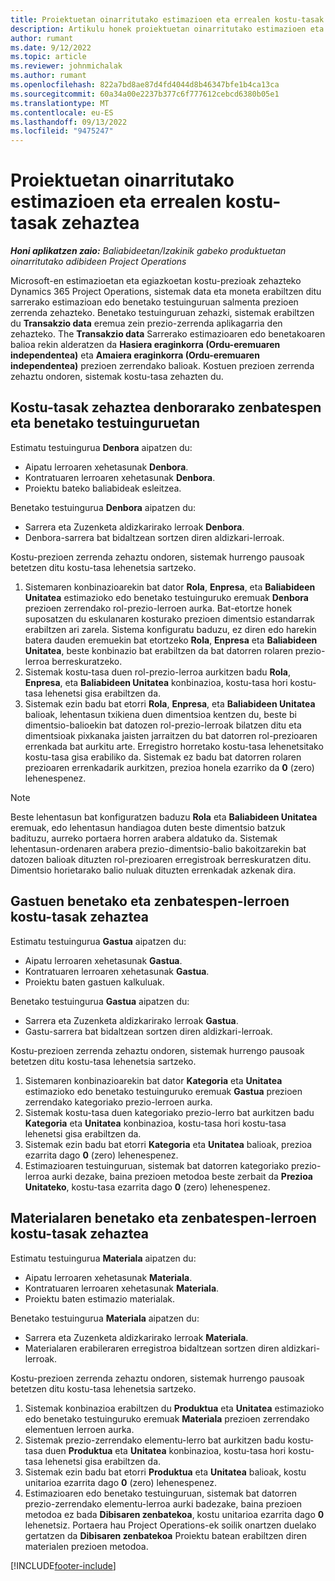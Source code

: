 ```yaml
---
title: Proiektuetan oinarritutako estimazioen eta errealen kostu-tasak zehaztea
description: Artikulu honek proiektuetan oinarritutako estimazioen eta egiazkoen kostu-tasak nola zehazten diren buruzko informazioa eskaintzen du.
author: rumant
ms.date: 9/12/2022
ms.topic: article
ms.reviewer: johnmichalak
ms.author: rumant
ms.openlocfilehash: 822a7bd8ae87d4fd4044d8b46347bfe1b4ca13ca
ms.sourcegitcommit: 60a34a00e2237b377c6f777612cebcd6380b05e1
ms.translationtype: MT
ms.contentlocale: eu-ES
ms.lasthandoff: 09/13/2022
ms.locfileid: "9475247"
---
```

# <a name="determine-cost-rates-for-project-based-estimates-and-actuals"></a>Proiektuetan oinarritutako estimazioen eta errealen kostu-tasak zehaztea

_**Honi aplikatzen zaio:** Baliabideetan/Izakinik gabeko produktuetan oinarritutako adibideen Project Operations_

Microsoft-en estimazioetan eta egiazkoetan kostu-prezioak zehazteko Dynamics 365 Project Operations, sistemak data eta moneta erabiltzen ditu sarrerako estimazioan edo benetako testuinguruan salmenta prezioen zerrenda zehazteko. Benetako testuinguruan zehazki, sistemak erabiltzen du **Transakzio data** eremua zein prezio-zerrenda aplikagarria den zehazteko. The **Transakzio data** Sarrerako estimazioaren edo benetakoaren balioa rekin alderatzen da **Hasiera eraginkorra (Ordu-eremuaren independentea)** eta **Amaiera eraginkorra (Ordu-eremuaren independentea)** prezioen zerrendako balioak. Kostuen prezioen zerrenda zehaztu ondoren, sistemak kostu-tasa zehazten du.

## <a name="determining-cost-rates-in-estimate-and-actual-contexts-for-time"></a>Kostu-tasak zehaztea denborarako zenbatespen eta benetako testuinguruetan

Estimatu testuingurua **Denbora** aipatzen du:

- Aipatu lerroaren xehetasunak **Denbora**.
- Kontratuaren lerroaren xehetasunak **Denbora**.
- Proiektu bateko baliabideak esleitzea.

Benetako testuingurua **Denbora** aipatzen du:

- Sarrera eta Zuzenketa aldizkarirako lerroak **Denbora**.
- Denbora-sarrera bat bidaltzean sortzen diren aldizkari-lerroak.

Kostu-prezioen zerrenda zehaztu ondoren, sistemak hurrengo pausoak betetzen ditu kostu-tasa lehenetsia sartzeko.

1. Sistemaren konbinazioarekin bat dator **Rola**, **Enpresa**, eta **Baliabideen Unitatea** estimazioko edo benetako testuinguruko eremuak **Denbora** prezioen zerrendako rol-prezio-lerroen aurka. Bat-etortze honek suposatzen du eskulanaren kosturako prezioen dimentsio estandarrak erabiltzen ari zarela. Sistema konfiguratu baduzu, ez diren edo harekin batera dauden eremuekin bat etortzeko **Rola**, **Enpresa** eta **Baliabideen Unitatea**, beste konbinazio bat erabiltzen da bat datorren rolaren prezio-lerroa berreskuratzeko.
1. Sistemak kostu-tasa duen rol-prezio-lerroa aurkitzen badu **Rola**, **Enpresa**, eta **Baliabideen Unitatea** konbinazioa, kostu-tasa hori kostu-tasa lehenetsi gisa erabiltzen da.
1. Sistemak ezin badu bat etorri **Rola**, **Enpresa**, eta **Baliabideen Unitatea** balioak, lehentasun txikiena duen dimentsioa kentzen du, beste bi dimentsio-balioekin bat datozen rol-prezio-lerroak bilatzen ditu eta dimentsioak pixkanaka jaisten jarraitzen du bat datorren rol-prezioaren errenkada bat aurkitu arte. Erregistro horretako kostu-tasa lehenetsitako kostu-tasa gisa erabiliko da. Sistemak ez badu bat datorren rolaren prezioaren errenkadarik aurkitzen, prezioa honela ezarriko da **0** (zero) lehenespenez.

> [!NOTE]
> Beste lehentasun bat konfiguratzen baduzu **Rola** eta **Baliabideen Unitatea** eremuak, edo lehentasun handiagoa duten beste dimentsio batzuk badituzu, aurreko portaera horren arabera aldatuko da. Sistemak lehentasun-ordenaren arabera prezio-dimentsio-balio bakoitzarekin bat datozen balioak dituzten rol-prezioaren erregistroak berreskuratzen ditu. Dimentsio horietarako balio nuluak dituzten errenkadak azkenak dira.

## <a name="determining-cost-rates-on-actual-and-estimate-lines-for-expense"></a>Gastuen benetako eta zenbatespen-lerroen kostu-tasak zehaztea

Estimatu testuingurua **Gastua** aipatzen du:

- Aipatu lerroaren xehetasunak **Gastua**.
- Kontratuaren lerroaren xehetasunak **Gastua**.
- Proiektu baten gastuen kalkuluak.

Benetako testuingurua **Gastua** aipatzen du:

- Sarrera eta Zuzenketa aldizkarirako lerroak **Gastua**.
- Gastu-sarrera bat bidaltzean sortzen diren aldizkari-lerroak.

Kostu-prezioen zerrenda zehaztu ondoren, sistemak hurrengo pausoak betetzen ditu kostu-tasa lehenetsia sartzeko.

1. Sistemaren konbinazioarekin bat dator **Kategoria** eta **Unitatea** estimazioko edo benetako testuinguruko eremuak **Gastua** prezioen zerrendako kategoriako prezio-lerroen aurka.
1. Sistemak kostu-tasa duen kategoriako prezio-lerro bat aurkitzen badu **Kategoria** eta **Unitatea** konbinazioa, kostu-tasa hori kostu-tasa lehenetsi gisa erabiltzen da.
1. Sistemak ezin badu bat etorri **Kategoria** eta **Unitatea** balioak, prezioa ezarrita dago **0** (zero) lehenespenez.
1. Estimazioaren testuinguruan, sistemak bat datorren kategoriako prezio-lerroa aurki dezake, baina prezioen metodoa beste zerbait da **Prezioa Unitateko**, kostu-tasa ezarrita dago **0** (zero) lehenespenez.

## <a name="determining-cost-rates-on-actual-and-estimate-lines-for-material"></a>Materialaren benetako eta zenbatespen-lerroen kostu-tasak zehaztea

Estimatu testuingurua **Materiala** aipatzen du:

- Aipatu lerroaren xehetasunak **Materiala**.
- Kontratuaren lerroaren xehetasunak **Materiala**.
- Proiektu baten estimazio materialak.

Benetako testuingurua **Materiala** aipatzen du:

- Sarrera eta Zuzenketa aldizkarirako lerroak **Materiala**.
- Materialaren erabileraren erregistroa bidaltzean sortzen diren aldizkari-lerroak.

Kostu-prezioen zerrenda zehaztu ondoren, sistemak hurrengo pausoak betetzen ditu kostu-tasa lehenetsia sartzeko.

1. Sistemak konbinazioa erabiltzen du **Produktua** eta **Unitatea** estimazioko edo benetako testuinguruko eremuak **Materiala** prezioen zerrendako elementuen lerroen aurka.
1. Sistemak prezio-zerrendako elementu-lerro bat aurkitzen badu kostu-tasa duen **Produktua** eta **Unitatea** konbinazioa, kostu-tasa hori kostu-tasa lehenetsi gisa erabiltzen da.
1. Sistemak ezin badu bat etorri **Produktua** eta **Unitatea** balioak, kostu unitarioa ezarrita dago **0** (zero) lehenespenez.
1. Estimazioaren edo benetako testuinguruan, sistemak bat datorren prezio-zerrendako elementu-lerroa aurki badezake, baina prezioen metodoa ez bada **Dibisaren zenbatekoa**, kostu unitarioa ezarrita dago **0** lehenetsiz. Portaera hau Project Operations-ek soilik onartzen duelako gertatzen da **Dibisaren zenbatekoa** Proiektu batean erabiltzen diren materialen prezioen metodoa.

[!INCLUDE[footer-include](../includes/footer-banner.md)]

